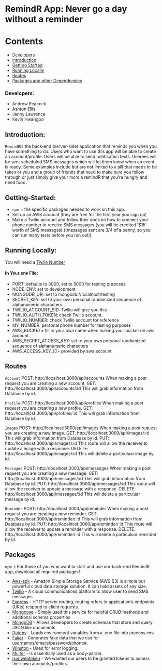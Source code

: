 
# RemindR App: Never go a day without a reminder 
# Contents
* [Developers](#developers)
* [Introduction](#introduction)
* [Getting Started](#getting-Started)
* [Running Locally ](#running-Locally)
* [Routes](#routes)
* [Packages and other Dependencies](#packages)

### Developers: 
- Andrew Peacock
- Ashton Ellis
- Jenny Lawrence
- Kevin Hwangpo

## Introduction:
```RemindR```is the back-end (server-side) application that reminds you when you have something to do. Users who want to use this app will be able to create an account/profile. Users will be able to send notification texts. Userees will be sent scheduled SMS messages which will let them know when an event is ready. Some examples include but are not limited to a pill that needs to be taken or you and a group of friends that need to make sure you follow through or just simply give your mom a remindR that you're hungry and need food. 

## Getting-Started:
- ```npm i``` the specific packages needed to work on this app.
- Set up an AWS account (they are free for the first year you sign up)
- Make a Twilio account and follow their docs on how to connect your phone number to receive SMS messages (you will be credited '$15' worth of SMS messages) ((messages sent are 3/4 of a penny, so you can run many tests before you run out))

## Running Locally:

 You will need a <a href="https://www.twilio.com/">Twilio Number</a>

#### In Your.env File:

 - PORT: defaults to 3000, set to 5000 for testing purposes
 - NODE_ENV: set to development
 - MONGODB_URI: set to mongodb://localhost/testing
 - SECRET_KEY: set to your own personal randomized sequence of alphanumeric characters
 - TWILIO_ACCOUNT_SID: Twilio will give you this
 - TWILIO_AUTH_TOKEN: check Twilio account.
 - TWILIO_NUMBER: check Twilio account for reference
 - MY_NUMBER: personal phone number for testing purposes
 - AWS_BUCKET= fill in your own name when making your bucket on aws account.
 - AWS_SECRET_ACCESS_KEY: set to your own personal randomized sequence of alphanumeric characters
 - AWS_ACCESS_KEY_ID= provided by aws account

## Routes
```Account```
POST: http://localhost:3000/api/accounts When making a post request you are creating a new account. 
GET: http://localhost:3000/api/accounts/:id This will grab information from Database by id. 

```Profile```
POST: http://localhost:3000/api/profiles When making a post request you are creating a new profile. 
GET: http://localhost:3000/api/profiles/:id This will grab information from Database by id. 

```Images```
POST: http://localhost:3000/api/images When making a post request you are creating a new image. 
GET: http://localhost:3000/api/images/:id This will grab information from Database by id. 
PUT: http://localhost:3000/api/images/:id This route will allow the receiver to update a image with a response.
DELETE: http://localhost:3000/api/images/:id This will delete a particuluar image by id. 

```Messages```
POST: http://localhost:3000/api/messages When making a post request you are creating a new message. 
GET: http://localhost:3000/api/messages/:id This will grab information from Database by id. 
PUT: http://localhost:3000/api/messages/:id This route will allow the receiver to update a message with a response.
DELETE: http://localhost:3000/api/messages/:id This will delete a particuluar message by id. 

```Reminder```
POST: http://localhost:3000/api/reminder When making a post request you are creating a new reminder. 
GET: http://localhost:3000/api/reminder/:id This will grab information from Database by id. 
PUT: http://localhost:3000/api/reminder/:id This route will allow the receiver to update a reminder with a response.
DELETE: http://localhost:3000/api/reminder/:id This will delete a particuluar reminder by id. 

## Packages
```npm i``` For those of you who want to start and use our back-end RemindR app, download all required packages!
- [Aws-sdk](https://www.npmjs.com/package/aws-sdk) - Amazon Simple Storage Service (AWS S3) is simple but powerful cloud data storage solution. It can hold assets of any size. 
- [Twilio](https://www.npmjs.com/package/twilio) - A cloud communications platform to allow user to send SMS messages 
- [Express](https://www.npmjs.com/package/express) - HTTP server routing, routing refers to application’s endpoints (URIs) respond to client requests.
- [Mongoose](http://mongoosejs.com/docs/guide.html) - Simply used this service for helpful CRUD methods and additional schema properties
- [MongoDB](https://www.npmjs.com/package/mongodb) -  Allows developers to create schemas that store and query JSON like documents.
- [Dotenv](https://www.npmjs.com/package/dotenv) - Loads environment variables from a .env file into process.env.
- [Faker](https://www.npmjs.com/package/faker) - Generates fake data that we use for usernames/emails/password/phone#.
- [Winston](https://github.com/winstonjs/winston) - Used for error logging.
- [Multer](https://github.com/expressjs/multer) - Is essentially used as a body-parser. 
- [jsonwebtoken](https://github.com/auth0/node-jsonwebtoken#readme) - We wanted our users to be granted tokens to access their own accounts/profiles.

